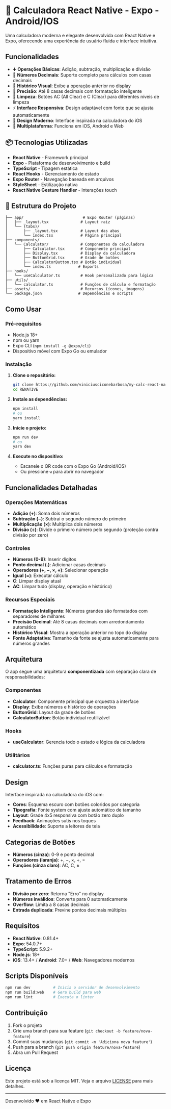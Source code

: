 # :iphone: Calculadora React Native - Expo - Android/IOS

Uma calculadora moderna e elegante desenvolvida com React Native e Expo, oferecendo uma experiência de usuário fluida e interface intuitiva.

## Funcionalidades

- ➕ **Operações Básicas**: Adição, subtração, multiplicação e divisão
- 🔢 **Números Decimais**: Suporte completo para cálculos com casas decimais
- 🧮 **Histórico Visual**: Exibe a operação anterior no display
- 🎯 **Precisão**: Até 8 casas decimais com formatação inteligente
- 🔄 **Limpeza**: Botões AC (All Clear) e C (Clear) para diferentes níveis de limpeza
- ⚡ **Interface Responsiva**: Design adaptável com fonte que se ajusta automaticamente
- 🎨 **Design Moderno**: Interface inspirada na calculadora do iOS
- 📱 **Multiplataforma**: Funciona em iOS, Android e Web

## :package: Tecnologias Utilizadas

- **React Native** - Framework principal
- **Expo** - Plataforma de desenvolvimento e build
- **TypeScript** - Tipagem estática
- **React Hooks** - Gerenciamento de estado
- **Expo Router** - Navegação baseada em arquivos
- **StyleSheet** - Estilização nativa
- **React Native Gesture Handler** - Interações touch

## :moyai: Estrutura do Projeto

```
├── app/                          # Expo Router (páginas)
│   ├── _layout.tsx              # Layout raiz
│   └── (tabs)/
│       ├── _layout.tsx          # Layout das abas
│       └── index.tsx            # Página principal
├── components/
│   └── Calculator/              # Componentes da calculadora
│       ├── Calculator.tsx       # Componente principal
│       ├── Display.tsx          # Display da calculadora
│       ├── ButtonGrid.tsx       # Grade de botões
│       ├── CalculatorButton.tsx # Botão individual
│       └── index.ts            # Exports
├── hooks/
│   └── useCalculator.ts         # Hook personalizado para lógica
├── utils/
│   └── calculator.ts            # Funções de cálculo e formatação
├── assets/                      # Recursos (ícones, imagens)
└── package.json                # Dependências e scripts
```

## Como Usar

### Pré-requisitos

- Node.js 18+ 
- npm ou yarn
- Expo CLI (`npm install -g @expo/cli`)
- Dispositivo móvel com Expo Go ou emulador

### Instalação

1. **Clone o repositório:**
   ```bash
   git clone https://github.com/viniciusciconebarbosa/my-calc-react-native-app.git
   cd RENATIVE
   ```

2. **Instale as dependências:**
   ```bash
   npm install
   # ou
   yarn install
   ```

3. **Inicie o projeto:**
   ```bash
   npm run dev
   # ou
   yarn dev
   ```

4. **Execute no dispositivo:**
   - Escaneie o QR code com o Expo Go (Android/iOS)
   - Ou pressione `w` para abrir no navegador

## Funcionalidades Detalhadas

### Operações Matemáticas
- **Adição (+)**: Soma dois números
- **Subtração (−)**: Subtrai o segundo número do primeiro
- **Multiplicação (×)**: Multiplica dois números
- **Divisão (÷)**: Divide o primeiro número pelo segundo (proteção contra divisão por zero)

### Controles
- **Números (0-9)**: Inserir dígitos
- **Ponto decimal (.)**: Adicionar casas decimais
- **Operadores (+, −, ×, ÷)**: Selecionar operação
- **Igual (=)**: Executar cálculo
- **C**: Limpar display atual
- **AC**: Limpar tudo (display, operação e histórico)

### Recursos Especiais
- **Formatação Inteligente**: Números grandes são formatados com separadores de milhares
- **Precisão Decimal**: Até 8 casas decimais com arredondamento automático
- **Histórico Visual**: Mostra a operação anterior no topo do display
- **Fonte Adaptativa**: Tamanho da fonte se ajusta automaticamente para números grandes

## Arquitetura

O app segue uma arquitetura **componentizada** com separação clara de responsabilidades:

### Componentes
- **Calculator**: Componente principal que orquestra a interface
- **Display**: Exibe números e histórico de operações
- **ButtonGrid**: Layout da grade de botões
- **CalculatorButton**: Botão individual reutilizável

### Hooks
- **useCalculator**: Gerencia todo o estado e lógica da calculadora

### Utilitários
- **calculator.ts**: Funções puras para cálculos e formatação

## Design

Interface inspirada na calculadora do iOS com:
- **Cores**: Esquema escuro com botões coloridos por categoria
- **Tipografia**: Fonte system com ajuste automático de tamanho
- **Layout**: Grade 4x5 responsiva com botão zero duplo
- **Feedback**: Animações sutis nos toques
- **Acessibilidade**: Suporte a leitores de tela

## Categorias de Botões

- **Números (cinza)**: 0-9 e ponto decimal
- **Operadores (laranja)**: +, −, ×, ÷, =
- **Funções (cinza claro)**: AC, C, ±

## Tratamento de Erros

- **Divisão por zero**: Retorna "Erro" no display
- **Números inválidos**: Converte para 0 automaticamente
- **Overflow**: Limita a 8 casas decimais
- **Entrada duplicada**: Previne pontos decimais múltiplos

## Requisitos

- **React Native**: 0.81.4+
- **Expo**: 54.0.7+
- **TypeScript**: 5.9.2+
- **Node.js**: 18+
- **iOS**: 13.4+ / **Android**: 7.0+ / **Web**: Navegadores modernos

## Scripts Disponíveis

```bash
npm run dev          # Inicia o servidor de desenvolvimento
npm run build:web    # Gera build para web
npm run lint         # Executa o linter
```

## Contribuição

1. Fork o projeto
2. Crie uma branch para sua feature (`git checkout -b feature/nova-feature`)
3. Commit suas mudanças (`git commit -m 'Adiciona nova feature'`)
4. Push para a branch (`git push origin feature/nova-feature`)
5. Abra um Pull Request

## Licença

Este projeto está sob a licença MIT. Veja o arquivo [LICENSE](LICENSE) para mais detalhes.

---

Desenvolvido ❤️ em React Native e Expo
